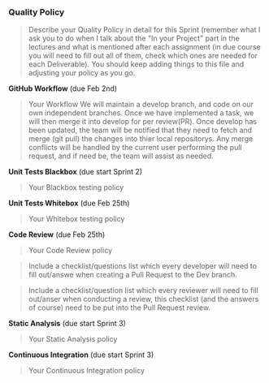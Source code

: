 ### Quality Policy
> Describe your Quality Policy in detail for this Sprint (remember what I ask you to do when I talk about the "In your Project" part in the lectures and what is mentioned after each assignment (in due course you will need to fill out all of them, check which ones are needed for each Deliverable). You should keep adding things to this file and adjusting your policy as you go.

**GitHub Workflow** (due Feb 2nd)
  > Your Workflow
  We will maintain a develop branch, and code on our own independent branches. Once we have implemented a task, we will then merge it into develop 
  for per review(PR). Once develop has been updated, the team will be notified that they need to fetch and merge (git pull) the changes into thier
  local repositorys. Any merge conflicts will be handled by the current user performing the pull request, and if need be, the team will assist as
  needed.

**Unit Tests Blackbox** (due start Sprint 2)
  > Your Blackbox testing policy 

 **Unit Tests Whitebox** (due Feb 25th)
  > Your Whitebox testing policy 

**Code Review** (due Feb 25th)
  > Your Code Review policy   

  > Include a checklist/questions list which every developer will need to fill out/answe when creating a Pull Request to the Dev branch. 

  > Include a checklist/question list which every reviewer will need to fill out/anser when conducting a review, this checklist (and the answers of course) need to be put into the Pull Request review.

**Static Analysis**  (due start Sprint 3)
  > Your Static Analysis policy   

**Continuous Integration**  (due start Sprint 3)
  > Your Continuous Integration policy
